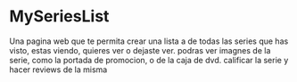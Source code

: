 # MySeriesList

Una pagina web que te permita crear una lista a de todas las series que has visto, estas viendo, quieres ver o dejaste ver.
podras ver imagnes de la serie, como la portada de promocion, o de la caja de dvd.
calificar la serie y hacer reviews de la misma
